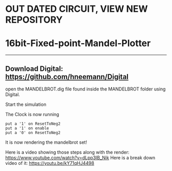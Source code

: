# OUT DATED CIRCUIT, VIEW NEW REPOSITORY

# 16bit-Fixed-point-Mandel-Plotter
-----------------------------------
## Download Digital: https://github.com/hneemann/Digital

open the MANDELBROT.dig file found inside the MANDELBROT folder using Digital.

Start the simulation

The Clock is now running

```
put a '1' on ResetToNeg2
put a '1' on enable
put a '0' on ResetToNeg2
```
It is now rendering the mandelbrot set!

Here is a video showing those steps along with the render: https://www.youtube.com/watch?v=dLpp3IB_Nik
Here is a break down video of it: https://youtu.be/kY71qHJ4498

